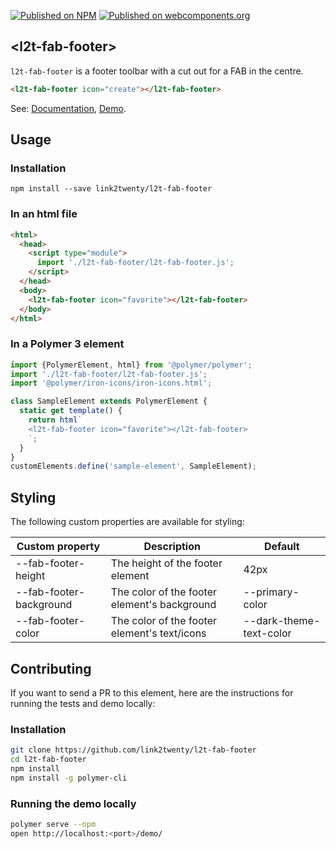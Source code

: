 [![Published on NPM](https://img.shields.io/npm/v/l2t-fab-footer.svg)](https://www.npmjs.com/package/l2t-fab-footer)
[![Published on webcomponents.org](https://img.shields.io/badge/webcomponents.org-published-blue.svg)](https://www.webcomponents.org/element/l2t-fab-footer)

## &lt;l2t-fab-footer&gt;

`l2t-fab-footer` is a footer toolbar with a cut out for a FAB in the centre.

<!--
```
<custom-element-demo>
  <template>
    <script type="module">
      import './l2t-fab-footer/l2t-fab-footer.js';
    </script>
    <next-code-block></next-code-block>
  </template>
</custom-element-demo>
```
-->
```html
<l2t-fab-footer icon="create"></l2t-fab-footer>
```

See: [Documentation](https://www.webcomponents.org/element/l2t-fab-footer), [Demo](https://www.webcomponents.org/element/l2t-fab-footer/demo/demo/index.html).

## Usage

### Installation

```
npm install --save link2twenty/l2t-fab-footer
```

### In an html file
```html
<html>
  <head>
    <script type="module">
      import './l2t-fab-footer/l2t-fab-footer.js';
    </script>
  </head>
  <body>
    <l2t-fab-footer icon="favorite"></l2t-fab-footer>
  </body>
</html>
```

### In a Polymer 3 element
```js
import {PolymerElement, html} from '@polymer/polymer';
import './l2t-fab-footer/l2t-fab-footer.js';
import '@polymer/iron-icons/iron-icons.html';

class SampleElement extends PolymerElement {
  static get template() {
    return html`
    <l2t-fab-footer icon="favorite"></l2t-fab-footer>
    `;
  }
}
customElements.define('sample-element', SampleElement);
```

## Styling

The following custom properties are available for styling:

| Custom property | Description | Default |
|----------------|-------------|-------------|
| --fab-footer-height | The height of the footer element | 42px |
| --fab-footer-background | The color of the footer element's background | --primary-color |
| --fab-footer-color | The color of the footer element's text/icons | --dark-theme-text-color |

## Contributing
If you want to send a PR to this element, here are
the instructions for running the tests and demo locally:

### Installation
```sh
git clone https://github.com/link2twenty/l2t-fab-footer
cd l2t-fab-footer
npm install
npm install -g polymer-cli
```

### Running the demo locally
```sh
polymer serve --npm
open http://localhost:<port>/demo/
```
